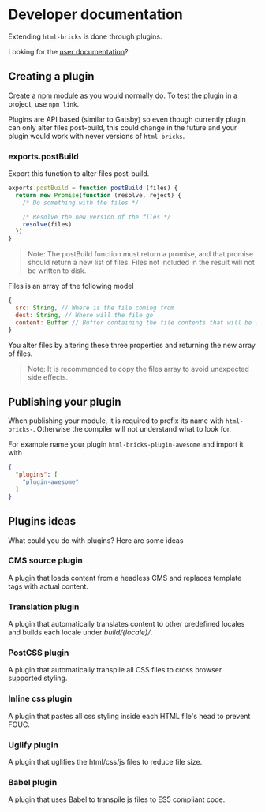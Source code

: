 # Developer documentation

Extending `html-bricks` is done through plugins.

Looking for the [user documentation](https://html-bricks.github.io/)?

## Creating a plugin

Create a npm module as you would normally do. To test the plugin in a project, use `npm link`.

Plugins are API based (similar to Gatsby) so even though currently plugin can only alter files post-build, this could change in the future and your plugin would work with never versions of `html-bricks`.

### exports.postBuild

Export this function to alter files post-build.

```js
exports.postBuild = function postBuild (files) {
  return new Promise(function (resolve, reject) {
    /* Do something with the files */

    /* Resolve the new version of the files */
    resolve(files)
  })
}
```

> Note: The postBuild function must return a promise, and that promise should return a new list of files. Files not included in the result will not be written to disk.

Files is an array of the following model

```js
{
  src: String, // Where is the file coming from
  dest: String, // Where will the file go
  content: Buffer // Buffer containing the file contents that will be written
}
```

You alter files by altering these three properties and returning the new array of files.

> Note: It is recommended to copy the files array to avoid unexpected side effects.

## Publishing your plugin

When publishing your module, it is required to prefix its name with `html-bricks-`. Otherwise the compiler will not understand what to look for.

For example name your plugin `html-bricks-plugin-awesome` and import it with

```json
{
  "plugins": [
    "plugin-awesome"
  ]
}
```

## Plugins ideas

What could you do with plugins? Here are some ideas

### CMS source plugin

A plugin that loads content from a headless CMS and replaces template tags with actual content.

### Translation plugin

A plugin that automatically translates content to other predefined locales and builds each locale under *build/{locale}/*.

### PostCSS plugin

A plugin that automatically transpile all CSS files to cross browser supported styling.

### Inline css plugin

A plugin that pastes all css styling inside each HTML file's head to prevent FOUC.

### Uglify plugin

A plugin that uglifies the html/css/js files to reduce file size.

### Babel plugin

A plugin that uses Babel to transpile js files to ES5 compliant code.
